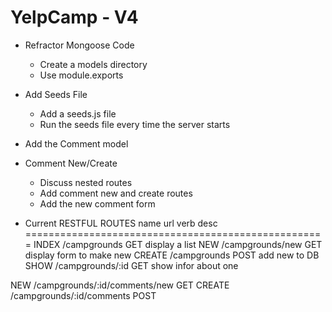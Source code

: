 # YelpCamp - V4
* Refractor Mongoose Code
	* Create a models directory
	* Use module.exports
* Add Seeds File
	* Add a seeds.js file
	* Run the seeds file every time the server starts
* Add the Comment model
* Comment New/Create
	* Discuss nested routes
	* Add comment new and create routes
	* Add the new comment form


	
* Current RESTFUL ROUTES
name     url              verb    desc
====================================================
INDEX   /campgrounds      GET     display a list
NEW     /campgrounds/new  GET     display form to make new
CREATE  /campgrounds      POST    add new to DB
SHOW    /campgrounds/:id  GET     show infor about one

NEW     /campgrounds/:id/comments/new     GET
CREATE  /campgrounds/:id/comments         POST   